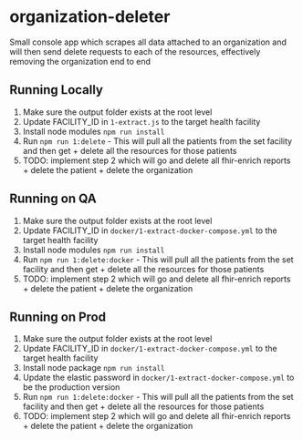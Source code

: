 # organization-deleter
Small console app which scrapes all data attached to an organization and will then send delete requests to each of the resources, effectively removing the organization end to end

## Running Locally
1. Make sure the output folder exists at the root level
2. Update FACILITY_ID in `1-extract.js` to the target health facility
3. Install node modules `npm run install`
4. Run `npm run 1:delete` - This will pull all the patients from the set facility and then get + delete all the resources for those patients
5. TODO: implement step 2 which will go and delete all fhir-enrich reports + delete the patient + delete the organization

## Running on QA
1. Make sure the output folder exists at the root level
2. Update FACILITY_ID in `docker/1-extract-docker-compose.yml` to the target health facility
3. Install node modules `npm run install`
4. Run `npm run 1:delete:docker` - This will pull all the patients from the set facility and then get + delete all the resources for those patients
5. TODO: implement step 2 which will go and delete all fhir-enrich reports + delete the patient + delete the organization

## Running on Prod
1. Make sure the output folder exists at the root level
2. Update FACILITY_ID in `docker/1-extract-docker-compose.yml` to the target health facility
3. Install node package `npm run install`
4. Update the elastic password in `docker/1-extract-docker-compose.yml` to be the production version
5. Run `npm run 1:delete:docker` - This will pull all the patients from the set facility and then get + delete all the resources for those patients
6. TODO: implement step 2 which will go and delete all fhir-enrich reports + delete the patient + delete the organization
